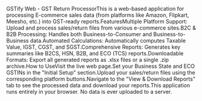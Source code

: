 GSTify Web - GST Return ProcessorThis is a web-based application for
processing E-commerce sales data (from platforms like Amazon, Flipkart,
Meesho, etc.) into GST-ready reports.FeaturesMultiple Platform Support:
Upload and process sales/return files from various e-commerce sites.B2C
& B2B Processing: Handles both Business-to-Consumer and
Business-to-Business data.Automated Calculations: Automatically computes
Taxable Value, IGST, CGST, and SGST.Comprehensive Reports: Generates key
summaries like B2CS, HSN, B2B, and ECO (TCS) reports.Downloadable
Formats: Export all generated reports as .xlsx files or a single .zip
archive.How to UseVisit the live web page.Set your Business State and
ECO GSTINs in the \"Initial Setup\" section.Upload your sales/return
files using the corresponding platform buttons.Navigate to the \"View &
Download Reports\" tab to see the processed data and download your
reports.This application runs entirely in your browser. No data is ever
uploaded to a server.
